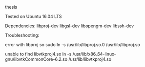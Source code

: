 thesis

Tested on Ubuntu 16.04 LTS

Dependencies:
libproj-dev
libgsl-dev
libopengm-dev
libssh-dev

Troubleshooting:

error with libproj.so
sudo ln -s /usr/lib/libproj.so.0 /usr/lib/libproj.so

unable to find libvtkproj4.so
ln -s /usr/lib/x86_64-linux-gnu/libvtkCommonCore-6.2.so /usr/lib/libvtkproj4.so

